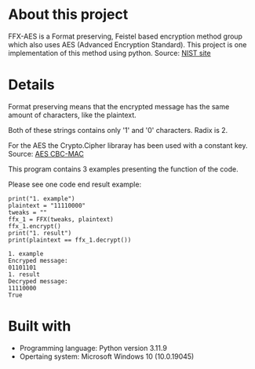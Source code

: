 # About this project
FFX-AES is a Format preserving, Feistel based encryption method group which also uses AES (Advanced Encryption Standard).
This project is one implementation of this method using python.
Source: [NIST site](https://csrc.nist.gov/csrc/media/projects/block-cipher-techniques/documents/bcm/proposed-modes/ffx/ffx-spec.pdf)

# Details
Format preserving means that the encrypted message has the same amount of characters, like the plaintext.

Both of these strings contains only '1' and '0' characters. Radix is 2.

For the AES the Crypto.Cipher libraray has been used with a constant key. Source: [AES CBC-MAC](https://pycryptodome.readthedocs.io/en/latest/src/cipher/modern.html#ccm-mode)

This program contains 3 examples presenting the function of the code.

Please see one code end result example:

```
print("1. example")
plaintext = "11110000"
tweaks = ""
ffx_1 = FFX(tweaks, plaintext)
ffx_1.encrypt()
print("1. result")
print(plaintext == ffx_1.decrypt())
```

```
1. example
Encryped message:
01101101
1. result
Decryped message:
11110000
True
```

# Built with
- Programming language: Python version 3.11.9
- Opertaing system: Microsoft Windows 10 (10.0.19045)



